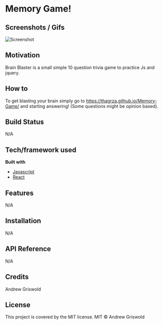 # Memory Game!
## Screenshots / Gifs
![Screenshot](/images/screenshot.png)

## Motivation
Brain Blaster is a small simple 10 question trivia game to practice Js and jquery.

## How to
To get blasting your brain simply go to https://thagrza.github.io/Memory-Game/ and starting answering! (Some questions might be opinion based).

## Build Status
N/A

## Tech/framework used
<b> Built with </b>
- [Javascript](https://www.javascript.com/)
- [React](https://reactjs.org/)

## Features
N/A

## Installation
N/A

## API Reference
N/A

## Credits
Andrew Griswold

## License
This project is covered by the MIT license.
MIT © Andrew Griswold
